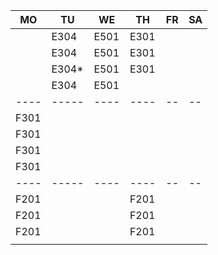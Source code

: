 |MO  |TU   |WE  |TH  |FR|SA|
|----|-----|----|----|--|--|
|    |E304 |E501|E301|  |  |
|    |E304 |E501|E301|  |  |
|    |E304*|E501|E301|  |  |
|    |E304 |E501|    |  |  |
|----|-----|----|----|--|--|
|F301|     |    |    |  |  |
|F301|     |    |    |  |  |
|F301|     |    |    |  |  |
|F301|     |    |    |  |  |
|----|-----|----|----|--|--|
|F201|     |    |F201|  |  |
|F201|     |    |F201|  |  |
|F201|     |    |F201|  |  |
|    |     |    |    |  |  |
